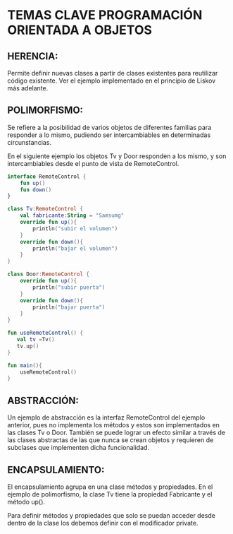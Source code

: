 # TEMAS CLAVE PROGRAMACIÓN ORIENTADA A OBJETOS

## HERENCIA: 
Permite definir nuevas clases a partir de clases existentes para reutilizar código existente.
Ver el ejemplo implementado en el principio de Liskov más adelante.

## POLIMORFISMO:
Se refiere a la posibilidad de varios objetos de diferentes familias para responder a lo
mismo, pudiendo ser intercambiables en determinadas circunstancias.

En el siguiente ejemplo los objetos Tv y Door responden a los mismo, y son intercambiables desde el punto
de vista de RemoteControl.

```kotlin
interface RemoteControl {
    fun up()
    fun down()
}

class Tv:RemoteControl {
    val fabricante:String = "Samsumg"
    override fun up(){
        println("subir el volumen")
    }
    override fun down(){
        println("bajar el volumen")
    }
}

class Door:RemoteControl {
    override fun up(){
        println("subir puerta")
    }
    override fun down(){
        println("bajar puerta")
    }
}

fun useRemoteControl() {
   val tv =Tv()
   tv.up()
}

fun main(){
    useRemoteControl()
}
```
## ABSTRACCIÓN:
Un ejemplo de abstracción es la interfaz RemoteControl del ejemplo anterior, pues no implementa los métodos
y estos son implementados en las clases Tv o Door. También se puede lograr un efecto similar a través de las
clases abstractas de las que nunca se crean objetos y requieren de subclases que implementen dicha funcionalidad.

## ENCAPSULAMIENTO:
El encapsulamiento agrupa en una clase métodos y propiedades. En el ejemplo de polimorfismo, la clase Tv
tiene la propiedad Fabricante y el método up().

Para definir métodos y propiedades que solo se puedan acceder desde dentro de la clase los debemos
definir con el modificador private.